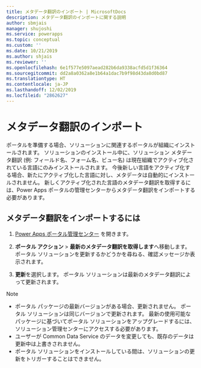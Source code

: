 ```yaml
---
title: メタデータ翻訳のインポート | MicrosoftDocs
description: メタデータ翻訳のインポートに関する説明
author: sbmjais
manager: shujoshi
ms.service: powerapps
ms.topic: conceptual
ms.custom: ''
ms.date: 10/21/2019
ms.author: shjais
ms.reviewer: ''
ms.openlocfilehash: 6e1f577e5097aead282b6da9338acfd5d1f36364
ms.sourcegitcommit: dd2a8a0362a8e1b64a1dac7b9f98d43da8d0bd87
ms.translationtype: HT
ms.contentlocale: ja-JP
ms.lasthandoff: 12/02/2019
ms.locfileid: "2862627"
---
```

# <a name="import-metadata-translation"></a>メタデータ翻訳のインポート

ポータルを準備する場合、ソリューションに関連するポータルが組織にインストールされます。 ソリューションのインストール中に、ソリューション メタデータ翻訳 (例: フィールド名、フォーム名、ビュー名) は現在組織でアクティブ化されている言語にのみインストールされます。 今後新しい言語をアクティブ化する場合、新たにアクティブ化した言語に対し、メタデータは自動的にインストールされません。 新しくアクティブ化された言語のメタデータ翻訳を取得するには、Power Apps ポータルの管理センターからメタデータ翻訳をインポートする必要があります。

## <a name="to-import-metadata-translation"></a>メタデータ翻訳をインポートするには

1.  [Power Apps ポータル管理センター](admin-overview.md) を開きます。

2.  **ポータル アクション** > **最新のメタデータ翻訳を取得します**へ移動します。 ポータル ソリューションを更新するかどうかを尋ねる、確認メッセージか表示されます。

3.  **更新**を選択します。 ポータル ソリューションは最新のメタデータ翻訳によって更新されます。

> [!Note]
> - ポータル パッケージの最新バージョンがある場合、更新されません。 ポータル ソリューションは同じバージョンで更新されます。 最新の使用可能なパッケージに基づいてポータル ソリューションをアップグレードするには、ソリューション管理センターにアクセスする必要があります。
> - ユーザーが Common Data Service のデータを変更しても、既存のデータは更新中は上書きされません。
> - ポータル ソリューションをインストールしている間は、ソリューションの更新をトリガーすることはできません。